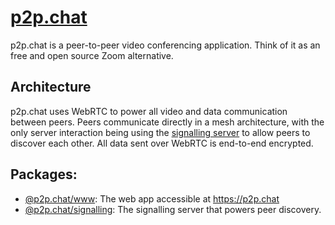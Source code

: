 # [p2p.chat](https://p2p.chat)

p2p.chat is a peer-to-peer video conferencing application. Think of it as an free and open source Zoom alternative.

## Architecture

p2p.chat uses WebRTC to power all video and data communication between peers. Peers communicate directly in a mesh architecture, with the only server interaction being using the [signalling server](./signalling) to allow peers to discover each other. All data sent over WebRTC is end-to-end encrypted.

## Packages:

- [@p2p.chat/www](./www): The web app accessible at https://p2p.chat
- [@p2p.chat/signalling](./signalling): The signalling server that powers peer discovery.

